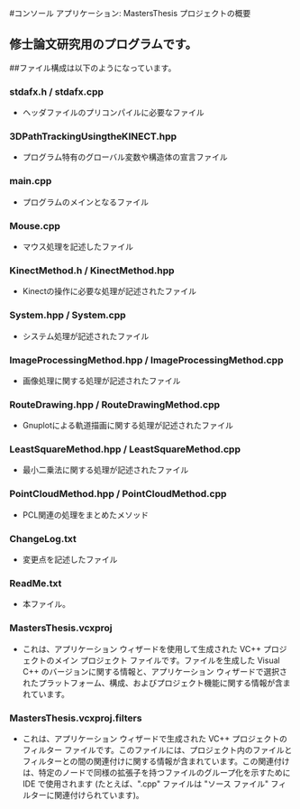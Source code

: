 ﻿#コンソール アプリケーション: MastersThesis プロジェクトの概要

## 修士論文研究用のプログラムです。

##ファイル構成は以下のようになっています。

### stdafx.h / stdafx.cpp
  * ヘッダファイルのプリコンパイルに必要なファイル

### 3DPathTrackingUsingtheKINECT.hpp
  * プログラム特有のグローバル変数や構造体の宣言ファイル

### main.cpp
  * プログラムのメインとなるファイル

### Mouse.cpp
  * マウス処理を記述したファイル

### KinectMethod.h / KinectMethod.hpp
  * Kinectの操作に必要な処理が記述されたファイル

### System.hpp / System.cpp
  * システム処理が記述されたファイル

### ImageProcessingMethod.hpp / ImageProcessingMethod.cpp
  * 画像処理に関する処理が記述されたファイル

### RouteDrawing.hpp / RouteDrawingMethod.cpp
  * Gnuplotによる軌道描画に関する処理が記述されたファイル

### LeastSquareMethod.hpp / LeastSquareMethod.cpp
  * 最小二乗法に関する処理が記述されたファイル

### PointCloudMethod.hpp / PointCloudMethod.cpp
  * PCL関連の処理をまとめたメソッド

### ChangeLog.txt
  * 変更点を記述したファイル

### ReadMe.txt
  * 本ファイル。

### MastersThesis.vcxproj
  * これは、アプリケーション ウィザードを使用して生成された VC++ プロジェクトのメイン プロジェクト ファイルです。ファイルを生成した Visual C++ のバージョンに関する情報と、アプリケーション ウィザードで選択されたプラットフォーム、構成、およびプロジェクト機能に関する情報が含まれています。

### MastersThesis.vcxproj.filters
  * これは、アプリケーション ウィザードで生成された VC++ プロジェクトのフィルター ファイルです。このファイルには、プロジェクト内のファイルとフィルターとの間の関連付けに関する情報が含まれています。この関連付けは、特定のノードで同様の拡張子を持つファイルのグループ化を示すために IDE で使用されます (たとえば、".cpp" ファイルは "ソース ファイル" フィルターに関連付けられています)。

